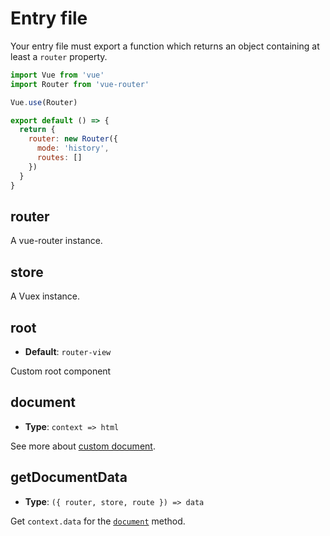 # Entry file

Your entry file must export a function which returns an object containing at least a `router` property.

```js
import Vue from 'vue'
import Router from 'vue-router'

Vue.use(Router)

export default () => {
  return {
    router: new Router({
      mode: 'history',
      routes: []
    })
  }
}
```

## router

A vue-router instance.

## store

A Vuex instance.

## root

- __Default__: `router-view`

Custom root component

## document

- __Type__: `context => html`

See more about [custom document](./guide/custom-document.md).

## getDocumentData

- __Type__: `({ router, store, route }) => data`

Get `context.data` for the [`document`](#document) method.